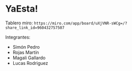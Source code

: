 # YaEsta!

Tablero miro:
`https://miro.com/app/board/uXjVNR-sWCg=/?share_link_id=960432757507`

Integrantes:
- Simón Pedro
- Rojas Martín
- Magali Gallardo
- Lucas Rodriguez 
